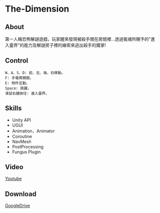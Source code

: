 # The-Dimension  
## About
第一人稱恐怖解謎遊戲，玩家醒來發現被殺手關在房間裡...透過冤魂所賜予的"進入靈界"的能力及解謎房子裡的線索來逃出殺手的魔掌!  
## Control  
```  
W、A、S、D: 前、左、後、右移動。  
F: 手電筒開關。  
E: 物件互動。  
Space: 跳躍。  
滑鼠右鍵按住: 進入靈界。
```  
## Skills  
- Unity API
- UGUI
- Animation、Animator
- Coroutine
- NavMesh
- PostProcessing
- Fungus Plugin
## Video  
[Youtube](https://youtu.be/VQ43wC4gwQE)  
## Download  
[GoogleDrive](https://drive.google.com/file/d/13JhYa-Ha9KKUYCki_bYB0H1V4V92O05u/view?usp=sharing)
